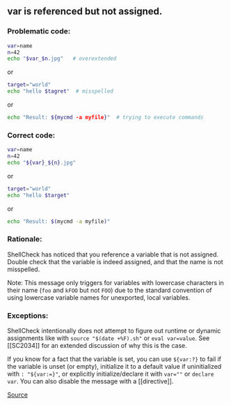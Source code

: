 ## var is referenced but not assigned.

### Problematic code:

```sh
var=name
n=42
echo "$var_$n.jpg"   # overextended
```

or

```sh
target="world"
echo "hello $tagret"  # misspelled
```

or

```sh
echo "Result: ${mycmd -a myfile}"  # trying to execute commands
```

### Correct code:

```sh
var=name
n=42
echo "${var}_${n}.jpg"
```

or

```sh
target="world"
echo "hello $target"
```

or

```sh
echo "Result: $(mycmd -a myfile)"
```

### Rationale:

ShellCheck has noticed that you reference a variable that is not assigned. Double check that the variable is indeed assigned, and that the name is not misspelled.

Note: This message only triggers for variables with lowercase characters in their name (`foo` and `kFOO` but not `FOO`) due to the standard convention of using lowercase variable names for unexported, local variables.

### Exceptions:

ShellCheck intentionally does not attempt to figure out runtime or dynamic assignments like with `source "$(date +%F).sh"` or `eval var=value`. See [[SC2034]] for an extended discussion of why this is the case.

If you know for a fact that the variable is set, you can use `${var:?}` to fail if the variable is unset (or empty), initialize it to a default value if uninitialized with `: "${var:=}"`, or explicitly initialize/declare it with `var=""` or `declare var`. You can also disable the message with a [[directive]].

[Source](https://github.com/koalaman/shellcheck/wiki/SC2154)

